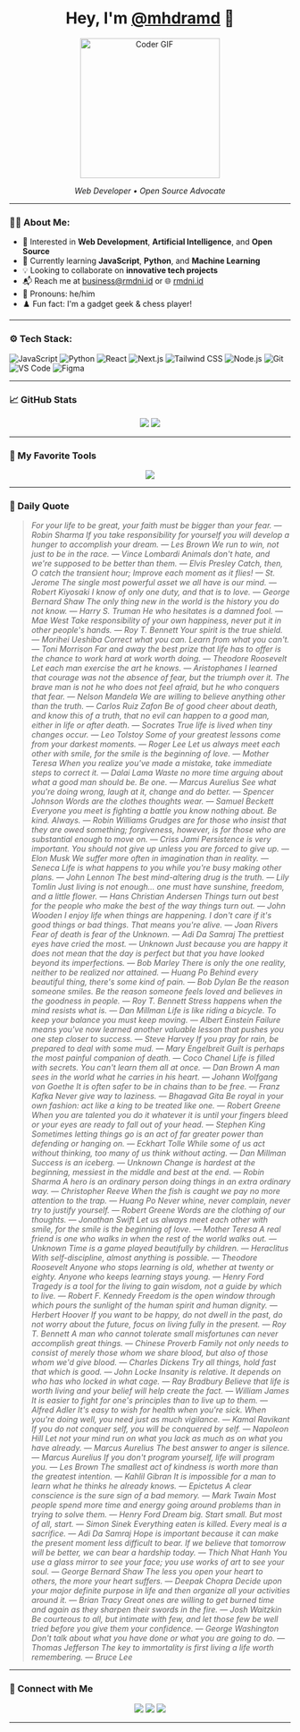 <h1 align="center">Hey, I'm <a href="https://github.com/mhdramd" target="_blank">@mhdramd</a> 👋</h1>

<p align="center">
  <img src="https://raw.githubusercontent.com/rahulbanerjee26/githubProfileReadmeGenerator/main/gifs/code.gif" width="250" alt="Coder GIF">
</p>

<p align="center">
  <em>Web Developer • Open Source Advocate</em>
</p>

---

### 🧑‍💻 About Me:

- 👀 Interested in **Web Development**, **Artificial Intelligence**, and **Open Source**
- 🌱 Currently learning **JavaScript**, **Python**, and **Machine Learning**
- 💡 Looking to collaborate on **innovative tech projects**
- 📬 Reach me at [business@rmdni.id](mailto:business@rmdni.id) or 🌐 [rmdni.id](https://rmdni.id)
- 🧩 Pronouns: he/him  
- ♟️ Fun fact: I'm a gadget geek & chess player!

---

### ⚙️ Tech Stack:

![JavaScript](https://img.shields.io/badge/JavaScript-F7DF1E?style=flat-square&logo=javascript&logoColor=000)
![Python](https://img.shields.io/badge/Python-3776AB?style=flat-square&logo=python&logoColor=white)
![React](https://img.shields.io/badge/React-20232A?style=flat-square&logo=react&logoColor=61DAFB)
![Next.js](https://img.shields.io/badge/Next.js-000?style=flat-square&logo=nextdotjs&logoColor=white)
![Tailwind CSS](https://img.shields.io/badge/TailwindCSS-06B6D4?style=flat-square&logo=tailwindcss&logoColor=white)
![Node.js](https://img.shields.io/badge/Node.js-339933?style=flat-square&logo=nodedotjs&logoColor=white)
![Git](https://img.shields.io/badge/Git-F05032?style=flat-square&logo=git&logoColor=white)
![VS Code](https://img.shields.io/badge/VSCode-007ACC?style=flat-square&logo=visual-studio-code&logoColor=white)
![Figma](https://img.shields.io/badge/Figma-F24E1E?style=flat-square&logo=figma&logoColor=white)

---

### 📈 GitHub Stats

<p align="center">
  <img src="https://github-readme-stats.vercel.app/api?username=mhdramd&show_icons=true&theme=github_dark&hide_title=true" />
  <img src="https://github-readme-streak-stats.herokuapp.com?user=mhdramd&theme=github-dark" />
</p>

---

### 📌 My Favorite Tools

<p align="center">
  <img src="https://skillicons.dev/icons?i=js,ts,react,nextjs,py,nodejs,vscode,tailwind,figma,github" />
</p>

---

### 💬 Daily Quote

> _For your life to be great, your faith must be bigger than your fear. — Robin Sharma_
> _If you take responsibility for yourself you will develop a hunger to accomplish your dream. — Les Brown_
> _We run to win, not just to be in the race.   — Vince Lombardi_
> _Animals don't hate, and we're supposed to be better than them. — Elvis Presley_
> _Catch, then, O catch the transient hour; Improve each moment as it flies!  — St. Jerome_
> _The single most powerful asset we all have is our mind. — Robert Kiyosaki_
> _I know of only one duty, and that is to love. — George Bernard Shaw_
> _The only thing new in the world is the history you do not know. — Harry S. Truman_
> _He who hesitates is a damned fool. — Mae West_
> _Take responsibility of your own happiness, never put it in other people's hands. — Roy T. Bennett_
> _Your spirit is the true shield. — Morihei Ueshiba_
> _Correct what you can. Learn from what you can't. — Toni Morrison_
> _Far and away the best prize that life has to offer is the chance to work hard at work worth doing. — Theodore Roosevelt_
> _Let each man exercise the art he knows. — Aristophanes_
> _I learned that courage was not the absence of fear, but the triumph over it. The brave man is not he who does not feel afraid, but he who conquers that fear. — Nelson Mandela_
> _We are willing to believe anything other than the truth. — Carlos Ruiz Zafon_
> _Be of good cheer about death, and know this of a truth, that no evil can happen to a good man, either in life or after death. — Socrates_
> _True life is lived when tiny changes occur. — Leo Tolstoy_
> _Some of your greatest lessons come from your darkest moments. — Roger Lee_
> _Let us always meet each other with smile, for the smile is the beginning of love. — Mother Teresa_
> _When you realize you've made a mistake, take immediate steps to correct it. — Dalai Lama_
> _Waste no more time arguing about what a good man should be. Be one. — Marcus Aurelius_
> _See what you're doing wrong, laugh at it, change and do better. — Spencer Johnson_
> _Words are the clothes thoughts wear. — Samuel Beckett_
> _Everyone you meet is fighting a battle you know nothing about. Be kind. Always. — Robin Williams_
> _Grudges are for those who insist that they are owed something; forgiveness, however, is for those who are substantial enough to move on. — Criss Jami_
> _Persistence is very important. You should not give up unless you are forced to give up. — Elon Musk_
> _We suffer more often in imagination than in reality. — Seneca_
> _Life is what happens to you while you're busy making other plans. — John Lennon_
> _The best mind-altering drug is the truth. — Lily Tomlin_
> _Just living is not enough... one must have sunshine, freedom, and a little flower.  — Hans Christian Andersen_
> _Things turn out best for the people who make the best of the way things turn out. — John Wooden_
> _I enjoy life when things are happening. I don't care if it's good things or bad things. That means you're alive. — Joan Rivers_
> _Fear of death is fear of the Unknown. — Adi Da Samraj_
> _The prettiest eyes have cried the most. — Unknown_
> _Just because you are happy it does not mean that the day is perfect but that you have looked beyond its imperfections. — Bob Marley_
> _There is only the one reality, neither to be realized nor attained. — Huang Po_
> _Behind every beautiful thing, there's some kind of pain. — Bob Dylan_
> _Be the reason someone smiles. Be the reason someone feels loved and believes in the goodness in people. — Roy T. Bennett_
> _Stress happens when the mind resists what is. — Dan Millman_
> _Life is like riding a bicycle. To keep your balance you must keep moving. — Albert Einstein_
> _Failure means you've now learned another valuable lesson that pushes you one step closer to success. — Steve Harvey_
> _If you pray for rain, be prepared to deal with some mud. — Mary Engelbreit_
> _Guilt is perhaps the most painful companion of death. — Coco Chanel_
> _Life is filled with secrets. You can't learn them all at once. — Dan Brown_
> _A man sees in the world what he carries in his heart. — Johann Wolfgang von Goethe_
> _It is often safer to be in chains than to be free.  — Franz Kafka_
> _Never give way to laziness. — Bhagavad Gita_
> _Be royal in your own fashion: act like a king to be treated like one. — Robert Greene_
> _When you are talented you do it whatever it is until your fingers bleed or your eyes are ready to fall out of your head. — Stephen King_
> _Sometimes letting things go is an act of far greater power than defending or hanging on. — Eckhart Tolle_
> _While some of us act without thinking, too many of us think without acting. — Dan Millman_
> _Success is an iceberg. — Unknown_
> _Change is hardest at the beginning, messiest in the middle and best at the end. — Robin Sharma_
> _A hero is an ordinary person doing things in an extra ordinary way. — Christopher Reeve_
> _When the fish is caught we pay no more attention to the trap. — Huang Po_
> _Never whine, never complain, never try to justify yourself. — Robert Greene_
> _Words are the clothing of our thoughts. — Jonathan Swift_
> _Let us always meet each other with smile, for the smile is the beginning of love. — Mother Teresa_
> _A real friend is one who walks in when the rest of the world walks out. — Unknown_
> _Time is a game played beautifully by children. — Heraclitus_
> _With self-discipline, almost anything is possible. — Theodore Roosevelt_
> _Anyone who stops learning is old, whether at twenty or eighty. Anyone who keeps learning stays young.  — Henry Ford_
> _Tragedy is a tool for the living to gain wisdom, not a guide by which to live. — Robert F. Kennedy_
> _Freedom is the open window through which pours the sunlight of the human spirit and human dignity. — Herbert Hoover_
> _If you want to be happy, do not dwell in the past, do not worry about the future, focus on living fully in the present. — Roy T. Bennett_
> _A man who cannot tolerate small misfortunes can never accomplish great things. — Chinese Proverb_
> _Family not only needs to consist of merely those whom we share blood, but also of those whom we'd give blood. — Charles Dickens_
> _Try all things, hold fast that which is good. — John Locke_
> _Insanity is relative. It depends on who has who locked in what cage.   — Ray Bradbury_
> _Believe that life is worth living and your belief will help create the fact. — William James_
> _It is easier to fight for one's principles than to live up to them.  — Alfred Adler_
> _It's easy to wish for health when you're sick.  When you're doing well, you need just as much vigilance. — Kamal Ravikant_
> _If you do not conquer self, you will be conquered by self. — Napoleon Hill_
> _Let not your mind run on what you lack as much as on what you have already. — Marcus Aurelius_
> _The best answer to anger is silence. — Marcus Aurelius_
> _If you don't program yourself, life will program you. — Les Brown_
> _The smallest act of kindness is worth more than the greatest intention.   — Kahlil Gibran_
> _It is impossible for a man to learn what he thinks he already knows. — Epictetus_
> _A clear conscience is the sure sign of a bad memory. — Mark Twain_
> _Most people spend more time and energy going around problems than in trying to solve them.  — Henry Ford_
> _Dream big. Start small. But most of all, start. — Simon Sinek_
> _Everything eaten is killed. Every meal is a sacrifice. — Adi Da Samraj_
> _Hope is important because it can make the present moment less difficult to bear. If we believe that tomorrow will be better, we can bear a hardship today. — Thich Nhat Hanh_
> _You use a glass mirror to see your face; you use works of art to see your soul. — George Bernard Shaw_
> _The less you open your heart to others, the more your heart suffers. — Deepak Chopra_
> _Decide upon your major definite purpose in life and then organize all your activities around it. — Brian Tracy_
> _Great ones are willing to get burned time and again as they sharpen their swords in the fire. — Josh Waitzkin_
> _Be courteous to all, but intimate with few, and let those few be well tried before you give them your confidence.  — George Washington_
> _Don't talk about what you have done or what you are going to do. — Thomas Jefferson_
> _The key to immortality is first living a life worth remembering.  — Bruce Lee_
<!-- QUOTE-HERE -->

---

### 🔗 Connect with Me

<p align="center">
  <a href="https://www.linkedin.com/in/rmdni/"><img src="https://img.shields.io/badge/LinkedIn-%230077B5.svg?style=flat-square&logo=linkedin&logoColor=white" /></a>
  <a href="https://rmdni.id"><img src="https://img.shields.io/badge/Website-%23212121.svg?style=flat-square&logo=Google-Chrome&logoColor=white" /></a>
  <a href="https://twitter.com/mhdramd"><img src="https://img.shields.io/badge/Twitter-%231DA1F2.svg?style=flat-square&logo=twitter&logoColor=white" /></a>
</p>

---
